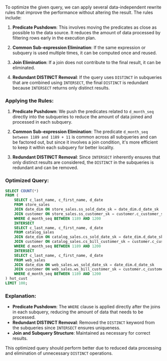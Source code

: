 To optimize the given query, we can apply several data-independent rewrite rules that improve the performance without altering the result. The rules include:

1. **Predicate Pushdown**: This involves moving the predicates as close as possible to the data source. It reduces the amount of data processed by filtering rows early in the execution plan.

2. **Common Sub-expression Elimination**: If the same expression or subquery is used multiple times, it can be computed once and reused.

3. **Join Elimination**: If a join does not contribute to the final result, it can be eliminated.

4. **Redundant DISTINCT Removal**: If the query uses `DISTINCT` in subqueries that are combined using `INTERSECT`, the final `DISTINCT` is redundant because `INTERSECT` returns only distinct results.

### Applying the Rules:

1. **Predicate Pushdown**: We push the predicates related to `d_month_seq` directly into the subqueries to reduce the amount of data joined and processed in each subquery.

2. **Common Sub-expression Elimination**: The predicate `d_month_seq between 1189 and 1189 + 11` is common across all subqueries and can be factored out, but since it involves a join condition, it's more efficient to keep it within each subquery for better locality.

3. **Redundant DISTINCT Removal**: Since `INTERSECT` inherently ensures that only distinct results are considered, the `DISTINCT` in the subqueries is redundant and can be removed.

### Optimized Query:
```sql
SELECT COUNT(*)
FROM (
    SELECT c_last_name, c_first_name, d_date
    FROM store_sales
    JOIN date_dim ON store_sales.ss_sold_date_sk = date_dim.d_date_sk
    JOIN customer ON store_sales.ss_customer_sk = customer.c_customer_sk
    WHERE d_month_seq BETWEEN 1189 AND 1200
    INTERSECT
    SELECT c_last_name, c_first_name, d_date
    FROM catalog_sales
    JOIN date_dim ON catalog_sales.cs_sold_date_sk = date_dim.d_date_sk
    JOIN customer ON catalog_sales.cs_bill_customer_sk = customer.c_customer_sk
    WHERE d_month_seq BETWEEN 1189 AND 1200
    INTERSECT
    SELECT c_last_name, c_first_name, d_date
    FROM web_sales
    JOIN date_dim ON web_sales.ws_sold_date_sk = date_dim.d_date_sk
    JOIN customer ON web_sales.ws_bill_customer_sk = customer.c_customer_sk
    WHERE d_month_seq BETWEEN 1189 AND 1200
) hot_cust
LIMIT 100;
```

### Explanation:
- **Predicate Pushdown**: The `WHERE` clause is applied directly after the joins in each subquery, reducing the amount of data that needs to be processed.
- **Redundant DISTINCT Removal**: Removed the `DISTINCT` keyword from the subqueries since `INTERSECT` ensures uniqueness.
- **Join and Subquery Structure**: Maintained as necessary for correct results.

This optimized query should perform better due to reduced data processing and elimination of unnecessary `DISTINCT` operations.